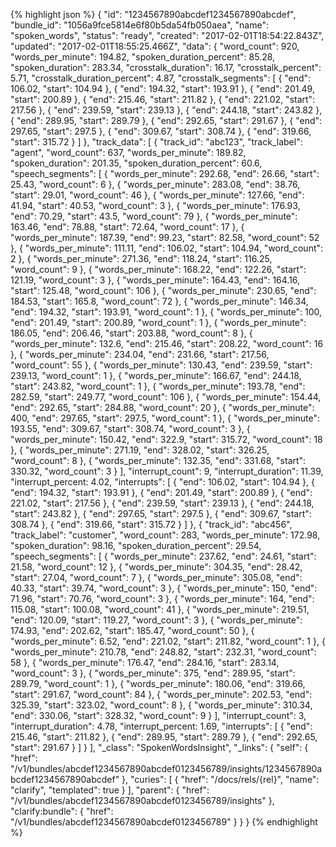 {% highlight json %}
{
  "id": "1234567890abcdef1234567890abcdef",
  "bundle_id": "1056a9fce5814e6f80b5da54fb050aea",
  "name": "spoken_words",
  "status": "ready",
  "created": "2017-02-01T18:54:22.843Z",
  "updated": "2017-02-01T18:55:25.466Z",
  "data": {
    "word_count": 920,
    "words_per_minute": 194.82,
    "spoken_duration_percent": 85.28,
    "spoken_duration": 283.34,
    "crosstalk_duration": 16.17,
    "crosstalk_percent": 5.71,
    "crosstalk_duration_percent": 4.87,
    "crosstalk_segments": [
      {
        "end": 106.02,
        "start": 104.94
      },
      {
        "end": 194.32,
        "start": 193.91
      },
      {
        "end": 201.49,
        "start": 200.89
      },
      {
        "end": 215.46,
        "start": 211.82
      },
      {
        "end": 221.02,
        "start": 217.56
      },
      {
        "end": 239.59,
        "start": 239.13
      },
      {
        "end": 244.18,
        "start": 243.82
      },
      {
        "end": 289.95,
        "start": 289.79
      },
      {
        "end": 292.65,
        "start": 291.67
      },
      {
        "end": 297.65,
        "start": 297.5
      },
      {
        "end": 309.67,
        "start": 308.74
      },
      {
        "end": 319.66,
        "start": 315.72
      }
    ]
  },
  "track_data": [
    {
      "track_id": "abc123",
      "track_label": "agent",
      "word_count": 637,
      "words_per_minute": 189.82,
      "spoken_duration": 201.35,
      "spoken_duration_percent": 60.6,
      "speech_segments": [
        {
          "words_per_minute": 292.68,
          "end": 26.66,
          "start": 25.43,
          "word_count": 6
        },
        {
          "words_per_minute": 283.08,
          "end": 38.76,
          "start": 29.01,
          "word_count": 46
        },
        {
          "words_per_minute": 127.66,
          "end": 41.94,
          "start": 40.53,
          "word_count": 3
        },
        {
          "words_per_minute": 176.93,
          "end": 70.29,
          "start": 43.5,
          "word_count": 79
        },
        {
          "words_per_minute": 163.46,
          "end": 78.88,
          "start": 72.64,
          "word_count": 17
        },
        {
          "words_per_minute": 187.39,
          "end": 99.23,
          "start": 82.58,
          "word_count": 52
        },
        {
          "words_per_minute": 111.11,
          "end": 106.02,
          "start": 104.94,
          "word_count": 2
        },
        {
          "words_per_minute": 271.36,
          "end": 118.24,
          "start": 116.25,
          "word_count": 9
        },
        {
          "words_per_minute": 168.22,
          "end": 122.26,
          "start": 121.19,
          "word_count": 3
        },
        {
          "words_per_minute": 164.43,
          "end": 164.16,
          "start": 125.48,
          "word_count": 106
        },
        {
          "words_per_minute": 230.65,
          "end": 184.53,
          "start": 165.8,
          "word_count": 72
        },
        {
          "words_per_minute": 146.34,
          "end": 194.32,
          "start": 193.91,
          "word_count": 1
        },
        {
          "words_per_minute": 100,
          "end": 201.49,
          "start": 200.89,
          "word_count": 1
        },
        {
          "words_per_minute": 186.05,
          "end": 206.46,
          "start": 203.88,
          "word_count": 8
        },
        {
          "words_per_minute": 132.6,
          "end": 215.46,
          "start": 208.22,
          "word_count": 16
        },
        {
          "words_per_minute": 234.04,
          "end": 231.66,
          "start": 217.56,
          "word_count": 55
        },
        {
          "words_per_minute": 130.43,
          "end": 239.59,
          "start": 239.13,
          "word_count": 1
        },
        {
          "words_per_minute": 166.67,
          "end": 244.18,
          "start": 243.82,
          "word_count": 1
        },
        {
          "words_per_minute": 193.78,
          "end": 282.59,
          "start": 249.77,
          "word_count": 106
        },
        {
          "words_per_minute": 154.44,
          "end": 292.65,
          "start": 284.88,
          "word_count": 20
        },
        {
          "words_per_minute": 400,
          "end": 297.65,
          "start": 297.5,
          "word_count": 1
        },
        {
          "words_per_minute": 193.55,
          "end": 309.67,
          "start": 308.74,
          "word_count": 3
        },
        {
          "words_per_minute": 150.42,
          "end": 322.9,
          "start": 315.72,
          "word_count": 18
        },
        {
          "words_per_minute": 271.19,
          "end": 328.02,
          "start": 326.25,
          "word_count": 8
        },
        {
          "words_per_minute": 132.35,
          "end": 331.68,
          "start": 330.32,
          "word_count": 3
        }
      ],
      "interrupt_count": 9,
      "interrupt_duration": 11.39,
      "interrupt_percent: 4.02,
      "interrupts": [
        {
          "end": 106.02,
          "start": 104.94
        },
        {
          "end": 194.32,
          "start": 193.91
        },
        {
          "end": 201.49,
          "start": 200.89
        },
        {
          "end": 221.02,
          "start": 217.56
        },
        {
          "end": 239.59,
          "start": 239.13
        },
        {
          "end": 244.18,
          "start": 243.82
        },
        {
          "end": 297.65,
          "start": 297.5
        },
        {
          "end": 309.67,
          "start": 308.74
        },
        {
          "end": 319.66,
          "start": 315.72
        }
      ]
    },
    {
      "track_id": "abc456",
      "track_label": "customer",
      "word_count": 283,
      "words_per_minute": 172.98,
      "spoken_duration": 98.16,
      "spoken_duration_percent": 29.54,
      "speech_segments": [
        {
          "words_per_minute": 237.62,
          "end": 24.61,
          "start": 21.58,
          "word_count": 12
        },
        {
          "words_per_minute": 304.35,
          "end": 28.42,
          "start": 27.04,
          "word_count": 7
        },
        {
          "words_per_minute": 305.08,
          "end": 40.33,
          "start": 39.74,
          "word_count": 3
        },
        {
          "words_per_minute": 150,
          "end": 71.96,
          "start": 70.76,
          "word_count": 3
        },
        {
          "words_per_minute": 164,
          "end": 115.08,
          "start": 100.08,
          "word_count": 41
        },
        {
          "words_per_minute": 219.51,
          "end": 120.09,
          "start": 119.27,
          "word_count": 3
        },
        {
          "words_per_minute": 174.93,
          "end": 202.62,
          "start": 185.47,
          "word_count": 50
        },
        {
          "words_per_minute": 6.52,
          "end": 221.02,
          "start": 211.82,
          "word_count": 1
        },
        {
          "words_per_minute": 210.78,
          "end": 248.82,
          "start": 232.31,
          "word_count": 58
        },
        {
          "words_per_minute": 176.47,
          "end": 284.16,
          "start": 283.14,
          "word_count": 3
        },
        {
          "words_per_minute": 375,
          "end": 289.95,
          "start": 289.79,
          "word_count": 1
        },
        {
          "words_per_minute": 180.06,
          "end": 319.66,
          "start": 291.67,
          "word_count": 84
        },
        {
          "words_per_minute": 202.53,
          "end": 325.39,
          "start": 323.02,
          "word_count": 8
        },
        {
          "words_per_minute": 310.34,
          "end": 330.06,
          "start": 328.32,
          "word_count": 9
        }
      ],
      "interrupt_count": 3,
      "interrupt_duration": 4.78,
      "interrupt_percent: 1.69,
      "interrupts": [
        {
          "end": 215.46,
          "start": 211.82
        },
        {
          "end": 289.95,
          "start": 289.79
        },
        {
          "end": 292.65,
          "start": 291.67
        }
      ]
    }
  ],
  "_class": "SpokenWordsInsight",
  "_links": {
    "self": {
      "href": "/v1/bundles/abcdef1234567890abcdef0123456789/insights/1234567890abcdef1234567890abcdef"
    },
    "curies": [
      {
        "href": "/docs/rels/{rel}",
        "name": "clarify",
        "templated": true
      }
    ],
    "parent": {
      "href": "/v1/bundles/abcdef1234567890abcdef0123456789/insights"
    },
    "clarify:bundle": {
      "href": "/v1/bundles/abcdef1234567890abcdef0123456789"
    }
  }
}
{% endhighlight %}
